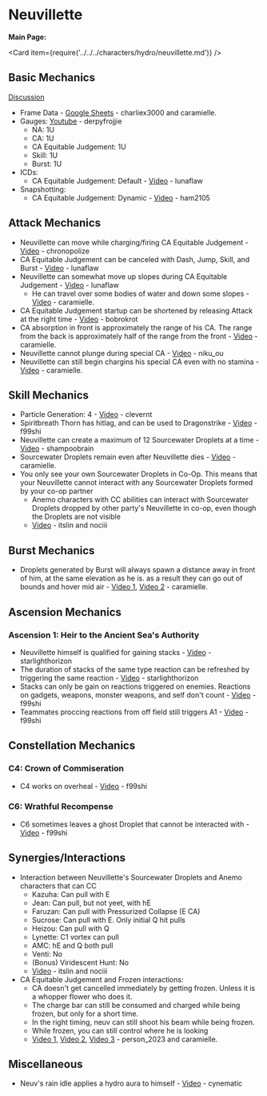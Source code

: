 # Neuvillette

**Main Page:**

<Card item={require('../../../characters/hydro/neuvillette.md')} />

## Basic Mechanics

[Discussion](https://tickets.deeznuts.moe/transcripts/neuvillette-basic-mechanics)

* Frame Data - [Google Sheets](https://docs.google.com/spreadsheets/d/1-gPxRq_NX8hBXLijRYroabSgT85S0ND6WiFLjwc2b_k/edit#gid=0) - charliex3000 and caramielle.
* Gauges: [Youtube](https://youtu.be/vMQeEzFM_Sk?si=OB5eSc-oeRKeFL2A) - derpyfrojjie
  * NA: 1U
  * CA: 1U
  * CA Equitable Judgement: 1U
  * Skill: 1U
  * Burst: 1U
* ICDs:
  * CA Equitable Judgement: Default - [Video](https://www.youtube.com/watch?v=WyfBHzT5XpI) - lunaflaw
* Snapshotting:
  * CA Equitable Judgement: Dynamic - [Video](https://youtu.be/6yxk6y3d_nw?si=mjXtkIxCT807UC0A) - ham2105

## Attack Mechanics

* Neuvillette can move while charging/firing CA Equitable Judgement - [Video](https://www.youtube.com/watch?v=prWlZPU6GfI) - chronopolize
* CA Equitable Judgement can be canceled with Dash, Jump, Skill, and Burst - [Video](https://www.youtube.com/watch?v=KZEGMwH7Nlk) - lunaflaw
* Neuvillette can somewhat move up slopes during CA Equitable Judgement - [Video](https://www.youtube.com/watch?v=qX8J1P0zWDU) - lunaflaw
  * He can travel over some bodies of water and down some slopes - [Video](https://youtu.be/fDuhYVHHj5k?feature=shared) - caramielle.
* CA Equitable Judgement startup can be shortened by releasing Attack at the right time - [Video](https://youtu.be/xIGmCVjrUt0) - bobrokrot
* CA absorption in front is approximately the range of his CA. The range from the back is approximately half of the range from the front - [Video](https://youtu.be/1Ip1oTH8Wmc?feature=shared) - caramielle.
* Neuvillette cannot plunge during special CA - [Video](https://youtube.com/watch?v=XKaglb8YrRc) - niku_ou
* Neuvillette can still begin chargins his special CA even with no stamina - [Video](https://youtu.be/RXoplPLaTSw?feature=shared) - caramielle.

## Skill Mechanics

* Particle Generation: 4 - [Video](https://youtu.be/dCPJqVn0hFw?si=ih83k5K2xringWJG) - clevernt
* Spiritbreath Thorn has hitlag, and can be used to Dragonstrike - [Video](https://imgur.com/a/wBABDg6) - f99shi
* Neuvillette can create a maximum of 12 Sourcewater Droplets at a time - [Video](https://www.youtube.com/watch?v=gfh5JF8LMBk) - shampoobrain
* Sourcewater Droplets remain even after Neuvillette dies - [Video](https://youtu.be/0AWTPjdN0d8?feature=shared) - caramielle.
* You only see your own Sourcewater Droplets in Co-Op. This means that your Neuvillette cannot interact with any Sourcewater Droplets formed by your co-op partner
  * Anemo characters with CC abilities can interact with Sourcewater Droplets dropped by other party's Neuvillette in co-op, even though the Droplets are not visible
  * [Video](https://youtu.be/g44PfHWYdz8?si=33tQkZvGMiUj4929) - itslin and nociii

## Burst Mechanics

* Droplets generated by Burst will always spawn a distance away in front of him, at the same elevation as he is. as a result they can go out of bounds and hover mid air - [Video 1](https://youtu.be/v8I9i1FTbZc?feature=shared), [Video 2](https://youtu.be/2MRZ7qpKpg4?feature=shared) - caramielle.


## Ascension Mechanics

### Ascension 1: Heir to the Ancient Sea's Authority

* Neuvillette himself is qualified for gaining stacks - [Video](https://www.youtube.com/watch?v=gHFEFdFnH-U) - starlighthorizon
* The duration of stacks of the same type reaction can be refreshed by triggering the same reaction - [Video](https://www.youtube.com/watch?v=mOxJjnOsSLA) - starlighthorizon
* Stacks can only be gain on reactions triggered on enemies. Reactions on gadgets, weapons, monster weapons, and self don't count - [Video](https://imgur.com/a/7JJK820) - f99shi
* Teammates proccing reactions from off field still triggers A1 - [Video](https://imgur.com/a/yhCxaI1) - f99shi

## Constellation Mechanics

### C4: Crown of Commiseration

* C4 works on overheal - [Video](https://imgur.com/a/yT63lP4) - f99shi

### C6: Wrathful Recompense

* C6 sometimes leaves a ghost Droplet that cannot be interacted with - [Video](https://imgur.com/a/l0GgCkW) - f99shi

## Synergies/Interactions

* Interaction between Neuvillette's Sourcewater Droplets and Anemo characters that can CC
  * Kazuha: Can pull with E
  * Jean: Can pull, but not yeet, with hE
  * Faruzan: Can pull with Pressurized Collapse (E CA)
  * Sucrose: Can pull with E. Only initial Q hit pulls
  * Heizou: Can pull with Q
  * Lynette: C1 vortex can pull
  * AMC: hE and Q both pull
  * Venti: No
  * (Bonus) Viridescent Hunt: No
  * [Video](https://www.youtube.com/watch?v=m3hl4HSilIU) - itslin and nociii
* CA Equitable Judgement and Frozen interactions:
  * CA doesn't get cancelled immediately by getting frozen. Unless it is a whopper flower who does it.
  * The charge bar can still be consumed and charged while being frozen, but only for a short time.
  * In the right timing, neuv can still shoot his beam while being frozen.
  * While frozen, you can still control where he is looking
  * [Video 1](https://youtu.be/wPHUhOOa-EM), [Video 2](https://youtu.be/JIjnKC14Gd4?feature=shared), [Video 3](https://youtu.be/ZU6g-ZKlgFE?feature=shared) - person_2023 and caramielle.

## Miscellaneous

* Neuv's rain idle applies a hydro aura to himself - [Video](https://www.youtube.com/watch?v=8nAIX5tS47M) - cynematic
